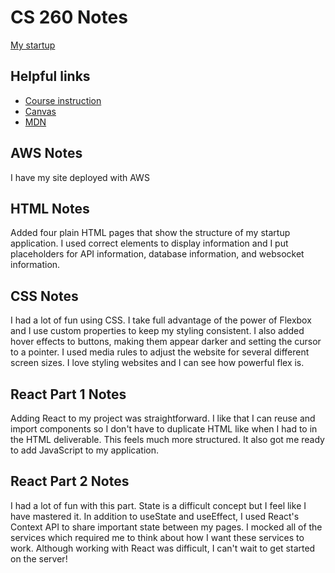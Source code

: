 # CS 260 Notes

[My startup](https://simon.cs260.click)

## Helpful links

- [Course instruction](https://github.com/webprogramming260)
- [Canvas](https://byu.instructure.com)
- [MDN](https://developer.mozilla.org)

## AWS Notes

I have my site deployed with AWS

## HTML Notes

Added four plain HTML pages that show the structure of my startup application. I used correct elements to display information and I 
put placeholders for API information, database information, and websocket information.

## CSS Notes

I had a lot of fun using CSS. I take full advantage of the power of Flexbox and I use custom properties to keep my styling consistent. I also added hover effects to buttons, making them appear darker and setting the cursor to a pointer. I used media rules to adjust the website for several different screen sizes. I love styling websites and I can see how powerful flex is.

## React Part 1 Notes

Adding React to my project was straightforward. I like that I can reuse and import components so I don't have to duplicate HTML like when I had to in the HTML deliverable. This feels much more structured. It also got me ready to add JavaScript to my application.

## React Part 2 Notes

I had a lot of fun with this part. State is a difficult concept but I feel like I have mastered it. In addition to useState and useEffect, I used React's Context API to share important state between my pages. I mocked all of the services which required me to think about how I want these services to work. Although working with React was difficult, I can't wait to get started on the server!